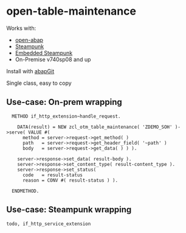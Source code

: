 # open-table-maintenance

Works with:
* [open-abap](https://github.com/open-abap/open-abap)
* [Steampunk](https://blogs.sap.com/2019/08/20/its-steampunk-now/)
* [Embedded Steampunk](https://blogs.sap.com/2021/09/30/steampunk-is-going-all-in/)
* On-Premise v740sp08 and up

Install with [abapGit](https://abapgit.org)

Single class, easy to copy

## Use-case: On-prem wrapping

```abap
  METHOD if_http_extension~handle_request.

    DATA(result) = NEW zcl_otm_table_maintenance( 'ZDEMO_SOH' )->serve( VALUE #(
      method = server->request->get_method( )
      path   = server->request->get_header_field( '~path' )
      body   = server->request->get_data( ) ) ).

    server->response->set_data( result-body ).
    server->response->set_content_type( result-content_type ).
    server->response->set_status(
      code   = result-status
      reason = CONV #( result-status ) ).

  ENDMETHOD.
```

## Use-case: Steampunk wrapping

```abap
todo, if_http_service_extension
```